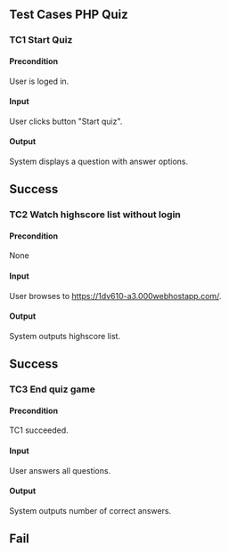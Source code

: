 ## Test Cases PHP Quiz
### TC1 Start Quiz
#### Precondition
User is loged in.
#### Input
User clicks button "Start quiz".
#### Output
System displays a question with answer options.
## Success
### TC2 Watch highscore list without login
#### Precondition
None
#### Input
User browses to https://1dv610-a3.000webhostapp.com/.
#### Output
System outputs highscore list.
## Success

### TC3 End quiz game
#### Precondition
TC1 succeeded.
#### Input
User answers all questions.
#### Output
System outputs number of correct answers.
## Fail
